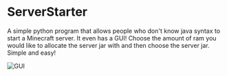 # ServerStarter
A simple python program that allows people who don't know java syntax to start a Minecraft server. It even has a GUI! Choose the amount of
ram you would like to allocate the server jar with and then choose the server jar. Simple and easy!

![GUI](https://i.ibb.co/cvJ8tcT/GUI.png)
